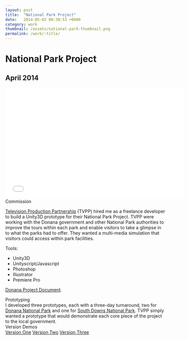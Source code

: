 ```yaml
---
layout: post
title:  "National Park Project"
date:   2014-05-02 00:38:53 +0000
category: work
thumbnail: /assets/national-park-thumbnail.png
permalink: /work/:title/
---
```

<h1 class="content__post-title h1 bold">National Park Project</h1>

<h2 class="h3 content__post-date">April 2014</h2>

<div class="content__post-block content__post-block--margin">
  <div class="content__post-full">
    <div class="videoWrapper">
      <iframe width="560" height="349" src="//www.youtube.com/embed/UbyBZgwG00I" frameborder="0" allowfullscreen></iframe>
    </div>
  </div>
</div>

<div class="content__post-block content__post-block--margin">
  <div class="content__post-half">
    <div class="content__post-sub-title margin-s">Commission</div>
    <p class="block margin-xs margin-no-top">
     <a href="http://www.tvpp.tv/" alt="Television Production Partnership" target="_blank">Television Production Partnership</a> (TVPP) hired me as a freelance developer to build a Unity3D prototype for their National Park Project. TVPP were working with the Donana government and other National Park authorities to improve the tours within each park and enable visitors to take a glimpse in to what the parks had to offer.  They wanted a multi-media simulation that visitors could access within park facilities.
    </p>
  </div>
  <div class="content__post-half">
  <span class="content__post-sub-title margin-s">Tools:</span>
    <ul class="bullet-list margin-xs">
      <li>Unity3D</li>
      <li>Unityscript/Javascript</li>
      <li>Photoshop</li>
      <li>Illustrator</li>
      <li>Premiere Pro</li>
    </ul>
    <p class="block margin-s">
      <a href="/assets/donana-project-document.pdf" target="_blank">Donana Project Document</a>.
    </p>
  </div>
</div>

<div class="content__post-block content__post-block--margin">
  <div class="content__post-half">
    <div class="content__post-sub-title margin-s margin-no-top">Prototyping</div>
    I developed three prototypes, each with a three-day turnaround, two for <a href="www.nationalgeographic.com/travel/parks/donana-spain/" alt="donana national park" target="_blank">Donana National Park</a> and one for <a href="https://www.southdowns.gov.uk/" alt="south downs" target="_blank">South Downs National Park</a>. TVPP simply wanted a prototype that would demonstrate each core piece of the project to the local government.
  </div>
  <div class="content__post-half">
  <div class="content__post-sub-title margin-s margin-no-top">Version Demos</div>
    <a class="block margin-xs margin-no-top" href="https://www.youtube.com/watch?v=xfDuDBK-IH4" alt="version one" target="_blank">Version One</a>
    <a class="block margin-xs" href="https://www.youtube.com/watch?v=INXWEt4-W3k" alt="version one" target="_blank">Version Two</a>
    <a class="block margin-xs" href="//www.youtube.com/embed/UbyBZgwG00I" alt="version one" target="_blank">Version Three</a>
  </div>
</div>
